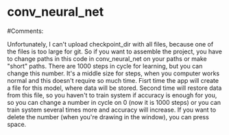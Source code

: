 # conv_neural_net

#Comments:

Unfortunately, I can't upload checkpoint_dir with all files, because one of the files is too large for git. So if you want to assemble the project, you have to change paths in this code in conv_neural_net on your paths or make "short" paths. There are 1000 steps in cycle for learning, but you can change this number. It's a middle size for steps, when you computer works normal and this doesn't require so much time. Fisrt time the app will create a file for this model, where data will be stored. Second time will restore data from this file, so you haven't to train system if accuracy is enough for you, so you can change a number in cycle on 0 (now it is 1000 steps) or you can train system several times more and accuracy will increase.
If you want to delete the number (when you're drawing in the window), you can press space.
